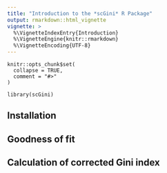 ```yaml
---
title: "Introduction to the *scGini* R Package"
output: rmarkdown::html_vignette
vignette: >
  %\VignetteIndexEntry{Introduction}
  %\VignetteEngine{knitr::rmarkdown}
  %\VignetteEncoding{UTF-8}
---
```


```{r, include = FALSE}
knitr::opts_chunk$set(
  collapse = TRUE,
  comment = "#>"
)
```

```{r setup}
library(scGini)
```

## Installation

## Goodness of fit

## Calculation of corrected Gini index
